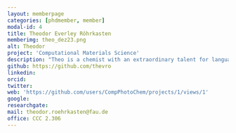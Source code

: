 ```yaml
---
layout: memberpage
categories: [phdmember, member]
modal-id: 4
title: Theodor Everley Röhrkasten
memberimg: theo_dez23.png
alt: Theodor
project: 'Computational Materials Science'
description: "Theo is a chemist with an extraordinary talent for languages. He's fluent in English, German, French, and Japanese, as well as in programming languages like LaTeX, Python, Bash, and C++."
github: https://github.com/thevro
linkedin: 
orcid: 
twitter: 
web: 'https://github.com/users/CompPhotoChem/projects/1/views/1'
google: 
researchgate: 
mail: theodor.roehrkasten@fau.de
office: CCC 2.306
---
```

